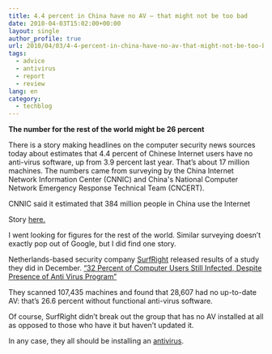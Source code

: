 ```yaml
---
title: 4.4 percent in China have no AV – that might not be too bad
date: 2010-04-03T15:02:00+00:00
layout: single
author_profile: true
url: 2010/04/03/4-4-percent-in-china-have-no-av-that-might-not-be-too-bad/
tags:
  - advice
  - antivirus
  - report
  - review
lang: en
category: 
  - techblog
---
```

**The number for the rest of the world might be 26 percent**

There is a story making headlines on the computer security news sources today about estimates that 4.4 percent of Chinese Internet users have no anti-virus software, up from 3.9 percent last year. That’s about 17 million machines. The numbers came from surveying by the China Internet Network Information Center (CNNIC) and China's National Computer Network Emergency Response Technical Team (CNCERT).

CNNIC said it estimated that 384 million people in China use the Internet

Story [here.](http://www.pcworld.com/businesscenter/article/192994/millions_in_china_have_no_antivirus_software_survey_shows.html)

I went looking for figures for the rest of the world. Similar surveying doesn’t exactly pop out of Google, but I did find one story.

Netherlands-based security company [SurfRight](http://www.surfright.nl/en/home/) released results of a study they did in December. [“32 Percent of Computer Users Still Infected, Despite Presence of Anti Virus Program”](http://www.send2press.com/newswire/2009-12-1209-001.shtml)

They scanned 107,435 machines and found that 28,607 had no up-to-date AV: that’s 26.6 percent without functional anti-virus software.

Of course, SurfRight didn’t break out the group that has no AV installed at all as opposed to those who have it but haven’t updated it.

In any case, they all should be installing an [antivirus](http://sites.google.com/site/boelectronic/computer/security/antivirus).
